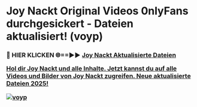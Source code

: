 # Joy Nackt Original Videos 0nlyFans durchgesickert - Dateien aktualisiert! (voyp)

<h3>🔴 HIER KLICKEN 🌐==►► <a href="https://tinyurl.com/h6vf6nb8" rel="nofollow">Joy Nackt Aktualisierte Dateien

Hol dir Joy Nackt und alle Inhalte. Jetzt kannst du auf alle Videos und Bilder von Joy Nackt zugreifen. Neue aktualisierte Dateien 2025!

[![voyp](https://i.imgur.com/sD4kR3V.gif)](https://tinyurl.com/h6vf6nb8)
